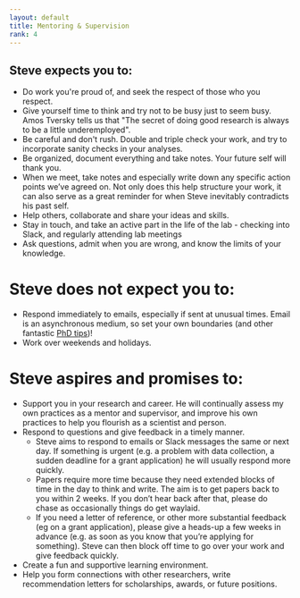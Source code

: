 ```yaml
---
layout: default
title: Mentoring & Supervision
rank: 4
---
```


## Steve expects you to:

* Do work you're proud of, and seek the respect of those who you respect.
* Give yourself time to think and try not to be busy just to seem busy. Amos Tversky tells us that "The secret of doing good research is always to be a little underemployed".
* Be careful and don't rush. Double and triple check your work, and try to incorporate sanity checks in your analyses.
* Be organized, document everything and take notes. Your future self will thank you.
* When we meet, take notes and especially write down any specific action points we’ve agreed on. Not only does this help structure your work, it can also serve as a great reminder for when Steve inevitably contradicts his past self.
* Help others, collaborate and share your ideas and skills. 
* Stay in touch, and take an active part in the life of the lab - checking into Slack, and regularly attending lab meetings
* Ask questions, admit when you are wrong, and know the limits of your knowledge.


# Steve does not expect you to:

* Respond immediately to emails, especially if sent at unusual times. Email is an asynchronous medium, so set your own boundaries (and other fantastic [PhD tips]((https://twitter.com/annegalloway/status/438412389319319552?lang=en)))!
* Work over weekends and holidays. 

# Steve aspires and promises to:

* Support you in your research and career. He will continually assess my own practices as a mentor and supervisor, and improve his own practices to help you flourish as a scientist and person.
* Respond to questions and give feedback in a timely manner.
  - Steve aims to respond to emails or Slack messages the same or next day. If something is urgent (e.g. a problem with data collection, a sudden deadline for a grant application) he will usually respond more quickly.
  - Papers require more time because they need extended blocks of time in the day to think and write. The aim is to get papers back to you within 2 weeks. If you don’t hear back after that, please do chase as occasionally things do get waylaid.
  - If you need a letter of reference, or other more substantial feedback (eg on a grant application), please give a heads-up a few weeks in advance (e.g. as soon as you know that you’re applying for something). Steve can then block off time to go over your work and give feedback quickly. 
* Create a fun and supportive learning environment.
* Help you form connections with other researchers, write recommendation letters for scholarships, awards, or future positions.
